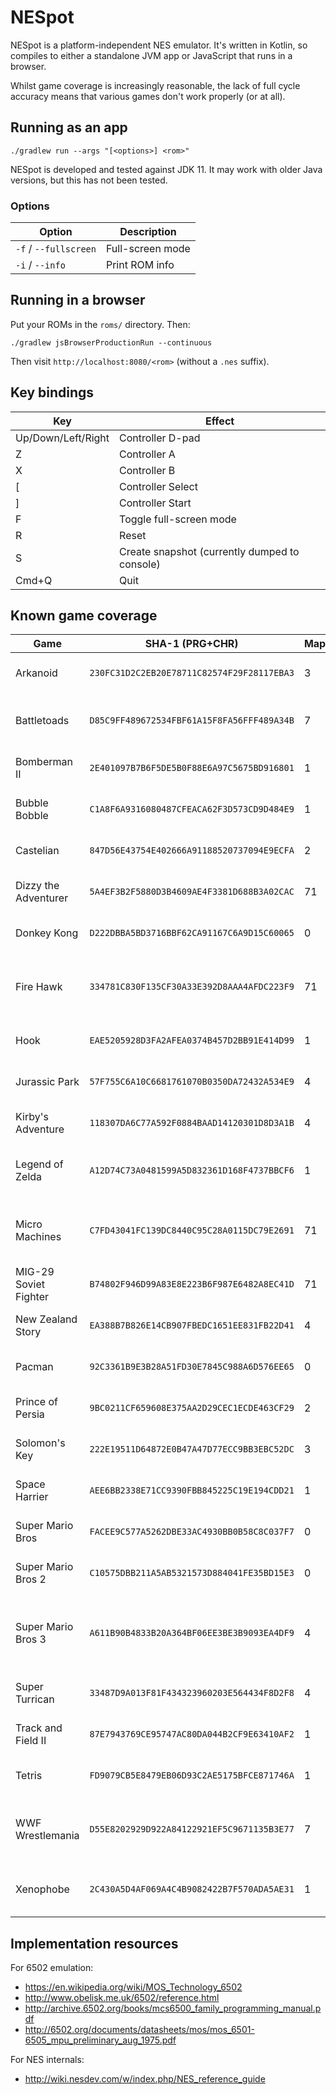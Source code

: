 # NESpot

NESpot is a platform-independent NES emulator.  It's written in Kotlin, so compiles to either a standalone JVM app or
JavaScript that runs in a browser.

Whilst game coverage is increasingly reasonable, the lack of full cycle accuracy means that various games don't work
properly (or at all).


## Running as an app

```
./gradlew run --args "[<options>] <rom>"
```

NESpot is developed and tested against JDK 11.  It may work with older Java versions, but this has not been tested.


### Options

| Option | Description |
| --- | --- |
| `-f` / `--fullscreen` | Full-screen mode |
| `-i` / `--info` | Print ROM info |


## Running in a browser

Put your ROMs in the `roms/` directory.  Then:

```
./gradlew jsBrowserProductionRun --continuous
```

Then visit `http://localhost:8080/<rom>` (without a `.nes` suffix).


## Key bindings

| Key | Effect |
| --- | --- |
| Up/Down/Left/Right | Controller D-pad |
| Z | Controller A |
| X | Controller B |
| [ | Controller Select |
| ] | Controller Start |
| F | Toggle full-screen mode |
| R | Reset |
| S | Create snapshot (currently dumped to console) |
| Cmd+Q | Quit |


## Known game coverage

| Game | SHA-1 (PRG+CHR) | Mapper | Status |
| --- | --- | --- | --- |
| Arkanoid              | `230FC31D2C2EB20E78711C82574F29F28117EBA3` | 3  | ✅ No known issues. |
| Battletoads           | `D85C9FF489672534FBF61A15F8FA56FFF489A34B` | 7  | ❌ Unplayable.  [Gameplay hangs](https://github.com/oliver-charlesworth/nespot/issues/210). |
| Bomberman II          | `2E401097B7B6F5DE5B0F88E6A97C5675BD916801` | 1  | ✅ No known issues. |
| Bubble Bobble         | `C1A8F6A9316080487CFEACA62F3D573CD9D484E9` | 1  | ✅ No known issues. |
| Castelian             | `847D56E43754E402666A91188520737094E9ECFA` | 2  | ✅ No known issues. |
| Dizzy the Adventurer  | `5A4EF3B2F5880D3B4609AE4F3381D688B3A02CAC` | 71 | ✅ No known issues. |
| Donkey Kong           | `D222DBBA5BD3716BBF62CA91167C6A9D15C60065` | 0  | ✅ No known issues. |
| Fire Hawk             | `334781C830F135CF30A33E392D8AAA4AFDC223F9` | 71 | ❌ Unplayable.  [Graphical glitches + hangs](https://github.com/oliver-charlesworth/nespot/issues/208). |
| Hook                  | `EAE5205928D3FA2AFEA0374B457D2BB91E414D99` | 1  | ✅ No known issues. |
| Jurassic Park         | `57F755C6A10C6681761070B0350DA72432A534E9` | 4  | ✅ No known issues. |
| Kirby's Adventure     | `118307DA6C77A592F0884BAAD14120301D8D3A1B` | 4  | ✅ No known issues. |
| Legend of Zelda       | `A12D74C73A0481599A5D832361D168F4737BBCF6` | 1  | ✅ Very playable.  [One known minor bug](https://github.com/oliver-charlesworth/nespot/issues/89). |
| Micro Machines        | `C7FD43041FC139DC8440C95C28A0115DC79E2691` | 71 | ✅ Very playable.  [A few graphical glitches](https://github.com/oliver-charlesworth/nespot/issues/88). |
| MIG-29 Soviet Fighter | `B74802F946D99A83E8E223B6F987E6482A8EC41D` | 71 | ✅ No known issues. |
| New Zealand Story     | `EA388B7B826E14CB907FBEDC1651EE831FB22D41` | 4  | ✅ No known issues. |
| Pacman                | `92C3361B9E3B28A51FD30E7845C988A6D576EE65` | 0  | ✅ No known issues. |
| Prince of Persia      | `9BC0211CF659608E375AA2D29CEC1ECDE463CF29` | 2  | ✅ No known issues. |
| Solomon's Key         | `222E19511D64872E0B47A47D77ECC9BB3EBC52DC` | 3  | ✅ No known issues. |
| Space Harrier         | `AEE6BB2338E71CC9390FBB845225C19E194CDD21` | 1  | ✅ No known issues. |
| Super Mario Bros      | `FACEE9C577A5262DBE33AC4930BB0B58C8C037F7` | 0  | ✅ No known issues. |
| Super Mario Bros 2    | `C10575DBB211A5AB5321573D884041FE35BD15E3` | 0  | ✅ No known issues. |
| Super Mario Bros 3    | `A611B90B4833B20A364BF06EE3BE3B9093EA4DF9` | 4  | ✅ Very playable.  [One known minor graphical glitch](https://github.com/oliver-charlesworth/nespot/issues/144). |
| Super Turrican        | `33487D9A013F81F434323960203E564434F8D2F8` | 4  | ✅ No known issues. |
| Track and Field II    | `87E7943769CE95747AC80DA044B2CF9E63410AF2` | 1  | ✅ No known issues. |
| Tetris                | `FD9079CB5E8479EB06D93C2AE5175BFCE871746A` | 1  | ✅ No known issues. |
| WWF Wrestlemania      | `D55E8202929D922A84122921EF5C9671135B3E77` | 7  | ❌ Unplayable.  [Massive graphical glitches](https://github.com/oliver-charlesworth/nespot/issues/211). |
| Xenophobe             | `2C430A5D4AF069A4C4B9082422B7F570ADA5AE31` | 1  | ❌ Mostly unplayable.  [Tile corruption](https://github.com/oliver-charlesworth/nespot/issues/97). |


## Implementation resources

For 6502 emulation:

- https://en.wikipedia.org/wiki/MOS_Technology_6502
- http://www.obelisk.me.uk/6502/reference.html
- http://archive.6502.org/books/mcs6500_family_programming_manual.pdf
- http://6502.org/documents/datasheets/mos/mos_6501-6505_mpu_preliminary_aug_1975.pdf

For NES internals:

- http://wiki.nesdev.com/w/index.php/NES_reference_guide
